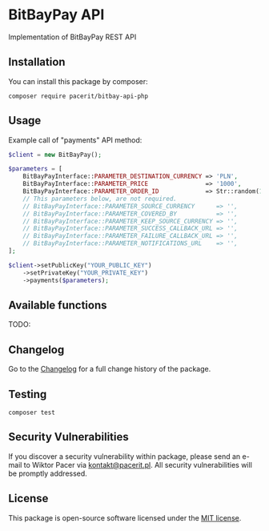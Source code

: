 # BitBayPay API
Implementation of BitBayPay REST API

## Installation
You can install this package by composer:
```shell script
composer require pacerit/bitbay-api-php
```
## Usage
Example call of "payments" API method:
```php
$client = new BitBayPay();

$parameters = [
    BitBayPayInterface::PARAMETER_DESTINATION_CURRENCY => 'PLN',
    BitBayPayInterface::PARAMETER_PRICE                => '1000',
    BitBayPayInterface::PARAMETER_ORDER_ID             => Str::random(16),
    // This parameters below, are not required.
    // BitBayPayInterface::PARAMETER_SOURCE_CURRENCY      => '',
    // BitBayPayInterface::PARAMETER_COVERED_BY           => '',
    // BitBayPayInterface::PARAMETER_KEEP_SOURCE_CURRENCY => '',
    // BitBayPayInterface::PARAMETER_SUCCESS_CALLBACK_URL => '',
    // BitBayPayInterface::PARAMETER_FAILURE_CALLBACK_URL => '',
    // BitBayPayInterface::PARAMETER_NOTIFICATIONS_URL    => '',
];

$client->setPublicKey("YOUR_PUBLIC_KEY")
    ->setPrivateKey("YOUR_PRIVATE_KEY")
    ->payments($parameters);
```
## Available functions
TODO:
## Changelog

Go to the [Changelog](CHANGELOG.md) for a full change history of the package.

## Testing

    composer test

## Security Vulnerabilities

If you discover a security vulnerability within package, please send an e-mail to Wiktor Pacer
via [kontakt@pacerit.pl](mailto:kontakt@pacerit.pl). All security vulnerabilities will be promptly addressed.

## License

This package is open-source software licensed under the [MIT license](https://opensource.org/licenses/MIT).